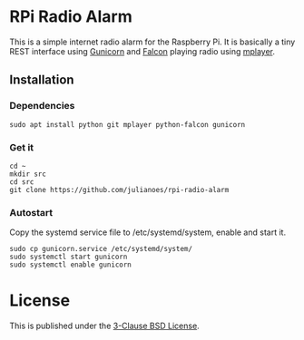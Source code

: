 # RPi Radio Alarm

This is a simple internet radio alarm for the Raspberry Pi.
It is basically a tiny REST interface using [Gunicorn](http://gunicorn.org/) and [Falcon](https://falconframework.org) playing radio using [mplayer](http://www.mplayerhq.hu).

## Installation

### Dependencies

```
sudo apt install python git mplayer python-falcon gunicorn
```

### Get it

```
cd ~
mkdir src
cd src
git clone https://github.com/julianoes/rpi-radio-alarm
```

### Autostart

Copy the systemd service file to /etc/systemd/system, enable and start it.

```
sudo cp gunicorn.service /etc/systemd/system/
sudo systemctl start gunicorn
sudo systemctl enable gunicorn
```

# License

This is published under the [3-Clause BSD License](LICENSE.md).
